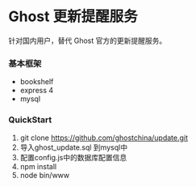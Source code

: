 Ghost 更新提醒服务
======

针对国内用户，替代 Ghost 官方的更新提醒服务。  



### 基本框架
* bookshelf
* express 4
* mysql

### QuickStart  
1. git clone  https://github.com/ghostchina/update.git
2. 导入ghost_update.sql 到mysql中  
3. 配置config.js中的数据库配置信息    
4. npm install  
5. node bin/www  